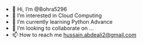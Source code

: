 - 👋 Hi, I’m @Bohra5296
- 👀 I’m interested in Cloud Computing
- 🌱 I’m currently learning Python Advance
- 💞️ I’m looking to collaborate on ...
- 📫 How to reach me hussain.abdeali2@gmail.com

<!---
Bohra5296/Bohra5296 is a ✨ special ✨ repository because its `README.md` (this file) appears on your GitHub profile.
You can click the Preview link to take a look at your changes.
--->
